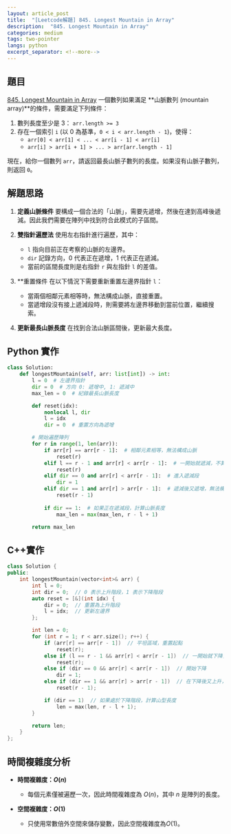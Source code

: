 ```yaml
---
layout: article_post
title:  "[Leetcode解題] 845. Longest Mountain in Array"
description:  "845. Longest Mountain in Array"
categories: medium
tags: two-pointer
langs: python
excerpt_separator: <!--more-->
---
```


## 題目
[845. Longest Mountain in Array](https://leetcode.com/problems/longest-mountain-in-array)
一個數列如果滿足 **山脈數列 (mountain array)**的條件，需要滿足下列條件：

1. 數列長度至少是 3： `arr.length >= 3`
2. 存在一個索引 `i` (以 0 為基準，`0 < i < arr.length - 1`)，使得：
   - `arr[0] < arr[1] < ... < arr[i - 1] < arr[i]`
   - `arr[i] > arr[i + 1] > ... > arr[arr.length - 1]`

現在，給你一個數列 `arr`，請返回最長山脈子數列的長度。如果沒有山脈子數列，則返回 `0`。
<!--more-->

## 解題思路
1. **定義山脈條件**
   要構成一個合法的「山脈」，需要先遞增，然後在達到高峰後遞減。因此我們需要在陣列中找到符合此模式的子區間。
   
2. **雙指針遍歷法**
   使用左右指針進行遍歷，其中：
   - `l` 指向目前正在考察的山脈的左邊界。
   - `dir` 記錄方向，0 代表正在遞增，1 代表正在遞減。
   - 當前的區間長度則是右指針 `r` 與左指針 `l` 的差值。

3. **重置條件
   在以下情況下需要重新重置左邊界指針 `l`：
   - 當兩個相鄰元素相等時，無法構成山脈，直接重置。
   - 當遞增段沒有接上遞減段時，則需要將左邊界移動到當前位置，繼續搜索。

4. **更新最長山脈長度**
   在找到合法山脈區間後，更新最大長度。

## **Python 實作**

```python
class Solution:
    def longestMountain(self, arr: list[int]) -> int:
        l = 0  # 左邊界指針
        dir = 0  # 方向 0: 遞增中, 1: 遞減中
        max_len = 0  # 紀錄最長山脈長度

        def reset(idx):
            nonlocal l, dir
            l = idx
            dir = 0  # 重置方向為遞增

        # 開始遍歷陣列
        for r in range(1, len(arr)):
            if arr[r] == arr[r - 1]:  # 相鄰元素相等，無法構成山脈
                reset(r)
            elif l == r - 1 and arr[r] < arr[r - 1]:  # 一開始就遞減，不算山脈
                reset(r)
            elif dir == 0 and arr[r] < arr[r - 1]:  # 進入遞減段
                dir = 1
            elif dir == 1 and arr[r] > arr[r - 1]:  # 遞減後又遞增，無法構成山脈
                reset(r - 1)
            
            if dir == 1:  # 如果正在遞減段，計算山脈長度
                max_len = max(max_len, r - l + 1)

        return max_len
```

## C++實作
```cpp
class Solution {
public:
    int longestMountain(vector<int>& arr) {
        int l = 0;
        int dir = 0;  // 0 表示上升階段，1 表示下降階段
        auto reset = [&](int idx) {
            dir = 0;  // 重置為上升階段
            l = idx;  // 更新左邊界
        };

        int len = 0;
        for (int r = 1; r < arr.size(); r++) {
            if (arr[r] == arr[r - 1])  // 平坦區域，重置起點
                reset(r);
            else if (l == r - 1 && arr[r] < arr[r - 1])  // 一開始就下降，重置
                reset(r);
            else if (dir == 0 && arr[r] < arr[r - 1])  // 開始下降
                dir = 1;
            else if (dir == 1 && arr[r] > arr[r - 1])  // 在下降後又上升，重置
                reset(r - 1);

            if (dir == 1)  // 如果處於下降階段，計算山型長度
                len = max(len, r - l + 1);
        }

        return len;
    }
};
```

## **時間複雜度分析**
- **時間複雜度：$O(n)$**
  - 每個元素僅被遍歷一次，因此時間複雜度為 $O(n)$，其中 $n$ 是陣列的長度。
  
- **空間複雜度：$O(1)$**
  - 只使用常數倍外空間來儲存變數，因此空間複雜度為$O(1)$。